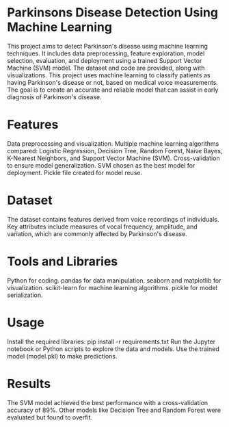 # Parkinsons Disease Detection Using Machine Learning
This project aims to detect Parkinson's disease using machine learning techniques. It includes data preprocessing, feature exploration, model selection, evaluation, and deployment using a trained Support Vector Machine (SVM) model. The dataset and code are provided, along with visualizations. This project uses machine learning to classify patients as having Parkinson's disease or not, based on medical voice measurements. The goal is to create an accurate and reliable model that can assist in early diagnosis of Parkinson's disease.
# Features
Data preprocessing and visualization.
Multiple machine learning algorithms compared:
Logistic Regression, Decision Tree, Random Forest, Naive Bayes, K-Nearest Neighbors, and Support Vector Machine (SVM).
Cross-validation to ensure model generalization.
SVM chosen as the best model for deployment.
Pickle file created for model reuse.
# Dataset
The dataset contains features derived from voice recordings of individuals. Key attributes include measures of vocal frequency, amplitude, and variation, which are commonly affected by Parkinson's disease.
# Tools and Libraries
Python for coding.
pandas for data manipulation.
seaborn and matplotlib for visualization.
scikit-learn for machine learning algorithms.
pickle for model serialization.
# Usage
Install the required libraries: pip install -r requirements.txt
Run the Jupyter notebook or Python scripts to explore the data and models.
Use the trained model (model.pkl) to make predictions.
# Results
The SVM model achieved the best performance with a cross-validation accuracy of 89%. Other models like Decision Tree and Random Forest were evaluated but found to overfit.
